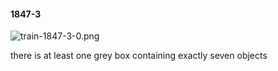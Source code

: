 #### 1847-3
![train-1847-3-0.png](https://github.com/lil-lab/nlvr/raw/master/nlvr/train/images/30/train-1847-3-0.png "train-1847-3-0.png")

there is at least one grey box containing exactly seven objects